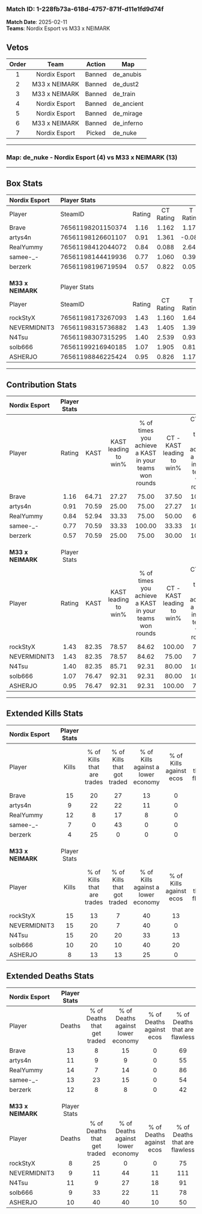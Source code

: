 ### Match ID: 1-228fb73a-618d-4757-871f-d11e1fd9d74f  
**Match Date**: 2025-02-11  
**Teams**: Nordix Esport vs M33 x NEIMARK  

## Vetos  

| Order | Team | Action | Map |
| :---: | :--: | :----: | --- |
| 1 | Nordix Esport | Banned | de_anubis |
| 2 | M33 x NEIMARK | Banned | de_dust2 |
| 3 | M33 x NEIMARK | Banned | de_train |
| 4 | Nordix Esport | Banned | de_ancient |
| 5 | Nordix Esport | Banned | de_mirage |
| 6 | M33 x NEIMARK | Banned | de_inferno |
| 7 | Nordix Esport | Picked | de_nuke |

---  

### **Map**: de_nuke - Nordix Esport (4) vs M33 x NEIMARK (13)  
---  

## Box Stats  

| **Nordix Esport** | Player Stats      |        |           |          |       |      |       |         |        |      |     |
| :- | :- | :-: | :-: | :-: | :-: | :-: | :-: | :-: | :-: | :-: | :-: |
| Player            | SteamID           | Rating | CT Rating | T Rating | KAST  | ADR  | Kills | Assists | Deaths | K/D  | HS% |
| Brave             | 76561198201150374 |  1.16  |   1.162   |  1.170   | 64.71 | 82.4 |  15   |    2    |   13   | 1.15 | 60  |
| artys4n           | 76561198126601107 |  0.91  |   1.361   |  -0.083  | 70.59 | 61.9 |   9   |    3    |   11   | 0.82 | 66  |
| RealYummy         | 76561198412044072 |  0.84  |   0.088   |  2.648   | 52.94 | 65.5 |  12   |    2    |   14   | 0.86 | 50  |
| samee-_-          | 76561198144419936 |  0.77  |   1.060   |  0.391   | 70.59 | 65.4 |   7   |    6    |   13   | 0.54 | 28  |
| berzerk           | 76561198196719594 |  0.57  |   0.822   |  0.056   | 70.59 | 39.5 |   4   |    6    |   12   | 0.33 | 25  |
|                   |                   |        |           |          |       |      |       |         |        |      |     |
|                   |                   |        |           |          |       |      |       |         |        |      |     |
|                   |                   |        |           |          |       |      |       |         |        |      |     |
| **M33 x NEIMARK** | Player Stats      |        |           |          |       |      |       |         |        |      |     |
| Player            | SteamID           | Rating | CT Rating | T Rating | KAST  | ADR  | Kills | Assists | Deaths | K/D  | HS% |
| rockStyX          | 76561198173267093 |  1.43  |   1.160   |  1.641   | 82.35 | 73.9 |  15   |    3    |   8    | 1.88 | 46  |
| NEVERMIDNIT3      | 76561198315736882 |  1.43  |   1.405   |  1.397   | 82.35 | 86.2 |  15   |    2    |   9    | 1.67 | 53  |
| N4Tsu             | 76561198307315295 |  1.40  |   2.539   |  0.931   | 82.35 | 93.4 |  15   |    4    |   11   | 1.36 | 53  |
| solb666           | 76561199216940185 |  1.07  |   1.905   |  0.814   | 76.47 | 64.9 |  10   |    3    |   9    | 1.11 | 60  |
| ASHERJO           | 76561198846225424 |  0.95  |   0.826   |  1.176   | 76.47 | 64.2 |   8   |    5    |   10   | 0.80 | 50  |
---  

## Contribution Stats  

| **Nordix Esport** | Player Stats |       |                      |                                                        |                           |                                                             |                          |                                                            |
| :- | :-: | :-: | :-: | :-: | :-: | :-: | :-: | :-: |
| Player            |    Rating    | KAST  | KAST leading to win% | % of times you achieve a KAST in your teams won rounds | CT - KAST leading to win% | CT - % of times you achieve a KAST in your teams won rounds | T - KAST leading to win% | T - % of times you achieve a KAST in your teams won rounds |
| Brave             |     1.16     | 64.71 |        27.27         |                         75.00                          |           37.50           |                           100.00                            |           0.00           |                            0.00                            |
| artys4n           |     0.91     | 70.59 |        25.00         |                         75.00                          |           27.27           |                           100.00                            |           0.00           |                            0.00                            |
| RealYummy         |     0.84     | 52.94 |        33.33         |                         75.00                          |           50.00           |                            66.67                            |          20.00           |                           100.00                           |
| samee-_-          |     0.77     | 70.59 |        33.33         |                         100.00                         |           33.33           |                           100.00                            |          33.33           |                           100.00                           |
| berzerk           |     0.57     | 70.59 |        25.00         |                         75.00                          |           30.00           |                           100.00                            |           0.00           |                            0.00                            |
|                   |              |       |                      |                                                        |                           |                                                             |                          |                                                            |
|                   |              |       |                      |                                                        |                           |                                                             |                          |                                                            |
|                   |              |       |                      |                                                        |                           |                                                             |                          |                                                            |
| **M33 x NEIMARK** | Player Stats |       |                      |                                                        |                           |                                                             |                          |                                                            |
| Player            |    Rating    | KAST  | KAST leading to win% | % of times you achieve a KAST in your teams won rounds | CT - KAST leading to win% | CT - % of times you achieve a KAST in your teams won rounds | T - KAST leading to win% | T - % of times you achieve a KAST in your teams won rounds |
| rockStyX          |     1.43     | 82.35 |        78.57         |                         84.62                          |          100.00           |                            75.00                            |          72.73           |                           88.89                            |
| NEVERMIDNIT3      |     1.43     | 82.35 |        78.57         |                         84.62                          |           75.00           |                            75.00                            |          80.00           |                           88.89                            |
| N4Tsu             |     1.40     | 82.35 |        85.71         |                         92.31                          |           80.00           |                           100.00                            |          88.89           |                           88.89                            |
| solb666           |     1.07     | 76.47 |        92.31         |                         92.31                          |           80.00           |                           100.00                            |          100.00          |                           88.89                            |
| ASHERJO           |     0.95     | 76.47 |        92.31         |                         92.31                          |          100.00           |                            75.00                            |          90.00           |                           100.00                           |
---  

## Extended Kills Stats  

| **Nordix Esport** | Player Stats |                            |                            |                                    |                         |                              |                                 |                                       |                    |           |
| :- | :-: | :-: | :-: | :-: | :-: | :-: | :-: | :-: | :-: | :-: |
| Player            |    Kills     | % of Kills that are trades | % of Kills that got traded | % of Kills against a lower economy | % of Kills against ecos | % of Kills that are flawless | % of Kills that are close duels | % of Kills that are assisted by flash | Pistol Round Kills | AWP Kills |
| Brave             |      15      |             20             |             27             |                 13                 |            0            |              73              |                7                |                   0                   |         0          |     3     |
| artys4n           |      9       |             22             |             22             |                 11                 |            0            |              67              |               11                |                   0                   |         0          |     1     |
| RealYummy         |      12      |             8              |             17             |                 8                  |            0            |              92              |                0                |                   8                   |         0          |     4     |
| samee-_-          |      7       |             0              |             43             |                 0                  |            0            |              57              |               14                |                   0                   |         0          |     0     |
| berzerk           |      4       |             25             |             0              |                 0                  |            0            |              50              |                0                |                   0                   |         2          |     1     |
|                   |              |                            |                            |                                    |                         |                              |                                 |                                       |                    |           |
|                   |              |                            |                            |                                    |                         |                              |                                 |                                       |                    |           |
|                   |              |                            |                            |                                    |                         |                              |                                 |                                       |                    |           |
| **M33 x NEIMARK** | Player Stats |                            |                            |                                    |                         |                              |                                 |                                       |                    |           |
| Player            |    Kills     | % of Kills that are trades | % of Kills that got traded | % of Kills against a lower economy | % of Kills against ecos | % of Kills that are flawless | % of Kills that are close duels | % of Kills that are assisted by flash | Pistol Round Kills | AWP Kills |
| rockStyX          |      15      |             13             |             7              |                 40                 |           13            |              27              |               20                |                   0                   |         0          |     2     |
| NEVERMIDNIT3      |      15      |             20             |             7              |                 40                 |            0            |              80              |                7                |                   0                   |         1          |     1     |
| N4Tsu             |      15      |             20             |             20             |                 33                 |           13            |              60              |                7                |                   0                   |         4          |     2     |
| solb666           |      10      |             20             |             10             |                 40                 |           20            |              60              |                0                |                  10                   |         0          |     2     |
| ASHERJO           |      8       |             13             |             13             |                 25                 |            0            |              75              |               13                |                   0                   |         0          |     0     |
## Extended Deaths Stats  

| **Nordix Esport** | Player Stats |                             |                                   |                          |                               |                            |                           |               |
| :- | :-: | :-: | :-: | :-: | :-: | :-: | :-: | :-: |
| Player            |    Deaths    | % of Deaths that get traded | % of Deaths against lower economy | % of Deaths against ecos | % of Deaths that are flawless | % of Deaths that are close | % of Deaths while blinded | Deaths to AWP |
| Brave             |      13      |              8              |                15                 |            0             |              69               |             15             |             0             |       0       |
| artys4n           |      11      |              9              |                 9                 |            0             |              55               |             9              |             0             |       2       |
| RealYummy         |      14      |              7              |                14                 |            0             |              86               |             7              |             7             |       0       |
| samee-_-          |      13      |             23              |                15                 |            0             |              54               |             8              |             0             |       1       |
| berzerk           |      12      |              8              |                 8                 |            0             |              42               |             8              |             0             |       2       |
|                   |              |                             |                                   |                          |                               |                            |                           |               |
|                   |              |                             |                                   |                          |                               |                            |                           |               |
|                   |              |                             |                                   |                          |                               |                            |                           |               |
| **M33 x NEIMARK** | Player Stats |                             |                                   |                          |                               |                            |                           |               |
| Player            |    Deaths    | % of Deaths that get traded | % of Deaths against lower economy | % of Deaths against ecos | % of Deaths that are flawless | % of Deaths that are close | % of Deaths while blinded | Deaths to AWP |
| rockStyX          |      8       |             25              |                 0                 |            0             |              75               |             0              |             0             |       0       |
| NEVERMIDNIT3      |      9       |             11              |                44                 |            11            |              111              |             0              |             0             |       0       |
| N4Tsu             |      11      |              9              |                27                 |            18            |              91               |             9              |             0             |       1       |
| solb666           |      9       |             33              |                22                 |            11            |              78               |             11             |             0             |       0       |
| ASHERJO           |      10      |             40              |                40                 |            10            |              50               |             10             |            10             |       1       |
